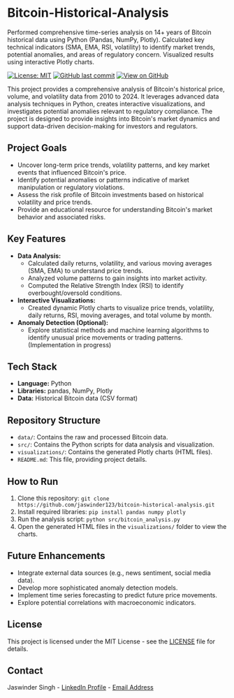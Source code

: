 # Bitcoin-Historical-Analysis
Performed comprehensive time-series analysis on 14+ years of Bitcoin historical data using Python (Pandas, NumPy, Plotly). Calculated key technical indicators (SMA, EMA, RSI, volatility) to identify market trends, potential anomalies, and areas of regulatory concern. Visualized results using interactive Plotly charts.


[![License: MIT](https://img.shields.io/badge/License-MIT-yellow.svg)](https://opensource.org/licenses/MIT)
[![GitHub last commit](https://img.shields.io/github/last-commit/jaswinder123/bitcoin-historical-analysis.svg)]([https://github.com/jaswinder123/bitcoin-historical-analysis/commits/master](https://github.com/jass024/Bitcoin-Historical-Analysis))
[![View on GitHub](https://img.shields.io/badge/View_on_GitHub-blue?logo=github)](https://github.com/jaswinder123/bitcoin-historical-analysis)

This project provides a comprehensive analysis of Bitcoin's historical price, volume, and volatility data from 2010 to 2024. It leverages advanced data analysis techniques in Python, creates interactive visualizations, and investigates potential anomalies relevant to regulatory compliance. The project is designed to provide insights into Bitcoin's market dynamics and support data-driven decision-making for investors and regulators.

## Project Goals

*   Uncover long-term price trends, volatility patterns, and key market events that influenced Bitcoin's price.
*   Identify potential anomalies or patterns indicative of market manipulation or regulatory violations.
*   Assess the risk profile of Bitcoin investments based on historical volatility and price trends.
*   Provide an educational resource for understanding Bitcoin's market behavior and associated risks.

## Key Features

*   **Data Analysis:**
    *   Calculated daily returns, volatility, and various moving averages (SMA, EMA) to understand price trends.
    *   Analyzed volume patterns to gain insights into market activity.
    *   Computed the Relative Strength Index (RSI) to identify overbought/oversold conditions.
*   **Interactive Visualizations:**
    *   Created dynamic Plotly charts to visualize price trends, volatility, daily returns, RSI, moving averages, and total volume by month.
*   **Anomaly Detection (Optional):**
    *   Explore statistical methods and machine learning algorithms to identify unusual price movements or trading patterns. (Implementation in progress)

## Tech Stack

*   **Language:** Python
*   **Libraries:** pandas, NumPy, Plotly
*   **Data:** Historical Bitcoin data (CSV format)

## Repository Structure

*   `data/`: Contains the raw and processed Bitcoin data.
*   `src/`: Contains the Python scripts for data analysis and visualization.
*   `visualizations/`: Contains the generated Plotly charts (HTML files).
*   `README.md`: This file, providing project details.

## How to Run

1.  Clone this repository: `git clone https://github.com/jaswinder123/bitcoin-historical-analysis.git`
2.  Install required libraries: `pip install pandas numpy plotly`
3.  Run the analysis script: `python src/bitcoin_analysis.py`
4.  Open the generated HTML files in the `visualizations/` folder to view the charts.

## Future Enhancements

*   Integrate external data sources (e.g., news sentiment, social media data).
*   Develop more sophisticated anomaly detection models.
*   Implement time series forecasting to predict future price movements.
*   Explore potential correlations with macroeconomic indicators.

## License

This project is licensed under the MIT License - see the [LICENSE](LICENSE) file for details.

## Contact

Jaswinder Singh - [LinkedIn Profile](https://www.linkedin.com/in/jaswindersingh024/) - [Email Address](jasswindersingh024@gmail.com)
